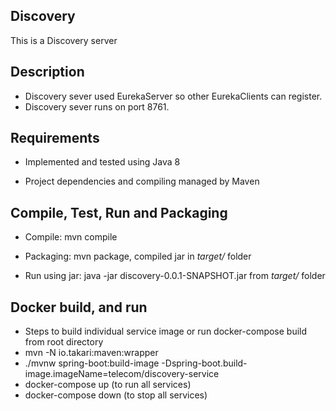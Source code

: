 Discovery
---------------------
This is a Discovery server

Description
-----------

- Discovery sever used EurekaServer so other EurekaClients can register.
- Discovery sever runs on port 8761.

## Requirements

- Implemented and tested using Java 8

- Project dependencies and compiling managed by Maven

## Compile, Test, Run and Packaging

- Compile: mvn compile

- Packaging: mvn package, compiled jar in *target/* folder

- Run using jar: java -jar discovery-0.0.1-SNAPSHOT.jar from *target/* folder

## Docker build, and run

- Steps to build individual service image or run docker-compose build from root directory
- mvn -N io.takari:maven:wrapper
- ./mvnw spring-boot:build-image -Dspring-boot.build-image.imageName=telecom/discovery-service
- docker-compose up (to run all services)
- docker-compose down (to stop all services)
